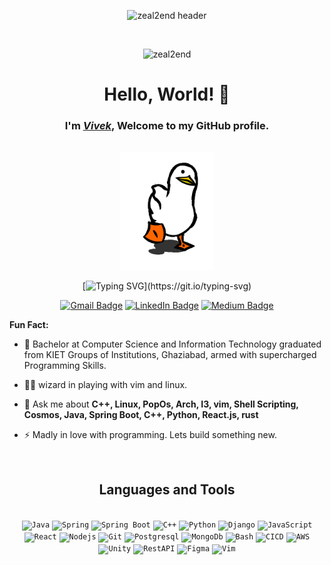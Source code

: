 <div align="center">

![zeal2end header](https://user-images.githubusercontent.com/25181517/117185899-9ccba680-adda-11eb-9003-7c25da391b99.PNG)

<br>

<p> <img src="https://komarev.com/ghpvc/?username=zeal2end&label=Profile%20views&color=0e75b6&style=flat" alt="zeal2end" /> </p>

<h1>Hello, World! 👋</h1>
<h3>I'm <a href="https://github.com/zeal2end"><em>Vivek</em></a>, Welcome to my GitHub profile.</h3>

<br>

<img src="assests/ducky.gif" width="150">

<br>

[![Typing SVG](https://readme-typing-svg.demolab.com?font=Noto+Sans&weight=600&size=21&duration=2000&color=000000&background=FFFFFF&center=true&vCenter=true&width=435&lines=I'm+a+Software+Engineer%2C+;an+Open-source+Contributor;+and+a+Content+Creater!;)](https://git.io/typing-svg)

[![Gmail Badge](https://img.shields.io/badge/-nduongthucanh-c14438?style=social&logo=Gmail&logoColor=red&link=mailto:drost@duck.com)](mailto:drost@duck.com)
[![LinkedIn Badge](https://img.shields.io/badge/-LinkedIn-blue?style=social&logo=Linkedin&logoColor=blue&link=https://www.linkedin.com/in/zeal2end/)](https://www.linkedin.com/in/zeal2end/)
[![Medium Badge](http://img.shields.io/badge/-Medium-1ca0f1?style=social&logo=Medium&logoColor=black&link=https://medium.com/@whocrux)](https://medium.com/@whocrux)

</div>

**Fun Fact:**

- 🌱 Bachelor at Computer Science and Information Technology graduated from KIET Groups of Institutions, Ghaziabad, armed with supercharged Programming Skills.

- 👨‍💻 wizard in playing with vim and linux.

- 💬 Ask me about **C++, Linux, PopOs, Arch, I3, vim, Shell Scripting, Cosmos, Java, Spring Boot, C++, Python, React.js, rust**

- ⚡ Madly in love with programming. Lets build something new.

<br>

<div align="center">
<h2> Languages and Tools</h2>
<br>
<code><img height="50" src="https://user-images.githubusercontent.com/25181517/117201156-9a724800-adec-11eb-9a9d-3cd0f67da4bc.png" alt="Java" title="Java" /></code>
<code><img height="50" src="https://user-images.githubusercontent.com/25181517/117201470-f6d56780-adec-11eb-8f7c-e70e376cfd07.png" alt="Spring" title="Spring" /></code>
<code><img height="50" src="https://user-images.githubusercontent.com/25181517/183891303-41f257f8-6b3d-487c-aa56-c497b880d0fb.png" alt="Spring Boot" title="Spring Boot" /></code>
<code><img height="50" src="https://user-images.githubusercontent.com/25181517/192106073-90fffafe-3562-4ff9-a37e-c77a2da0ff58.png" alt="C++" title="C++" /></code>
<code><img height="50" src="https://user-images.githubusercontent.com/25181517/183423507-c056a6f9-1ba8-4312-a350-19bcbc5a8697.png" alt="Python" title="Python" /></code>
<code><img height="50" src="https://github.com/marwin1991/profile-technology-icons/assets/62091613/9bf5650b-e534-4eae-8a26-8379d076f3b4" alt="Django" title="Django" /></code>
<code><img height="50" src="https://user-images.githubusercontent.com/25181517/117447155-6a868a00-af3d-11eb-9cfe-245df15c9f3f.png" alt="JavaScript" title="JS" /></code>
<code><img height="50" src="https://user-images.githubusercontent.com/25181517/183897015-94a058a6-b86e-4e42-a37f-bf92061753e5.png" alt="React" title="React.js" /></code>
<code><img height="50" src="https://user-images.githubusercontent.com/25181517/183568594-85e280a7-0d7e-4d1a-9028-c8c2209e073c.png" alt="Nodejs" title="Node.js" /></code>
<code><img height="50" src="https://user-images.githubusercontent.com/25181517/192108372-f71d70ac-7ae6-4c0d-8395-51d8870c2ef0.png" alt="Git" title="Git" /></code>
<code><img height="50" src="https://user-images.githubusercontent.com/25181517/117208740-bfb78400-adf5-11eb-97bb-09072b6bedfc.png" alt="Postgresql" title="Postgresql" /></code>
<code><img height="50" src="https://user-images.githubusercontent.com/25181517/182884177-d48a8579-2cd0-447a-b9a6-ffc7cb02560e.png" alt="MongoDb" title="MongoDb" /></code>
<code><img height="50" src="https://user-images.githubusercontent.com/25181517/192158606-7c2ef6bd-6e04-47cf-b5bc-da2797cb5bda.png" alt="Bash" title="Bash" /></code>
<code><img height="50" src="https://user-images.githubusercontent.com/25181517/183868728-b2e11072-00a5-47e2-8a4e-4ebbb2b8c554.png" alt="CICD" title="CICD" /></code>
<code><img height="50" src="https://user-images.githubusercontent.com/25181517/183896132-54262f2e-6d98-41e3-8888-e40ab5a17326.png" alt="AWS" title="AWS" /></code>
<code><img height="50" src="https://user-images.githubusercontent.com/25181517/193427941-9437dbbe-376f-40dc-9573-0ef5c02a26a7.png" alt="Unity" title="Unity" /></code>
<code><img height="50" src="https://user-images.githubusercontent.com/25181517/192107858-fe19f043-c502-4009-8c47-476fc89718ad.png" alt="RestAPI" title="Rest" /></code>
<code><img height="50" src="https://user-images.githubusercontent.com/25181517/189715289-df3ee512-6eca-463f-a0f4-c10d94a06b2f.png" alt="Figma" title="figma" /></code>
<code><img height="50" src="https://user-images.githubusercontent.com/25181517/192108889-232b3431-a585-4b36-a62d-9078bd3641d9.png" alt="Vim" title="Vim" /></code>
</div>
